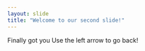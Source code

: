 ```yaml
---
layout: slide
title: "Welcome to our second slide!"
---
```

Finally got you
Use the left arrow to go back!
